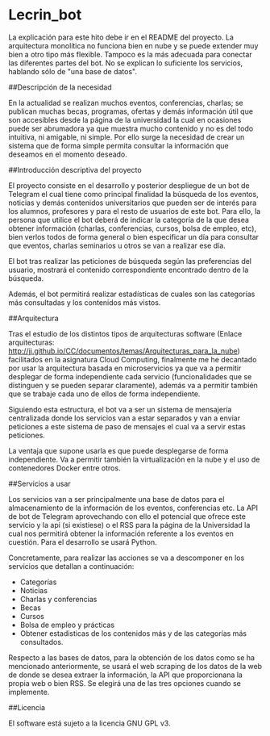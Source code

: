 # Lecrin_bot

La explicación para este hito debe ir en el README del proyecto. La arquitectura monolítica no funciona bien en nube y se puede extender muy bien a otro tipo más flexible. Tampoco es la más adecuada para conectar las diferentes partes del bot. No se explican lo suficiente los servicios, hablando sólo de "una base de datos". 

##Descripción de la necesidad

En la actualidad se realizan muchos eventos, conferencias, charlas; se publican muchas becas, programas, ofertas y demás información útil que son accesibles desde la página de la universidad la cual en ocasiones puede ser abrumadora ya que muestra mucho contenido y no es del todo intuitiva, ni amigable, ni simple. Por ello surge la necesidad de crear un sistema que de forma simple permita consultar la información que deseamos en el momento deseado.

##Introducción descriptiva del proyecto

El proyecto consiste en el desarrollo y posterior despliegue de un bot de Telegram el cual tiene como principal finalidad la búsqueda de los eventos, noticias y demás contenidos universitarios que pueden ser de interés para los alumnos, profesores y para el resto de usuarios de este bot. Para ello, la persona que utilice el bot deberá de indicar la categoría de la que desea obtener información (charlas, conferencias, cursos, bolsa de empleo, etc), bien verlos todos de forma general o bien especificar un día para consultar que eventos, charlas seminarios u otros se van a realizar ese día.

El bot tras realizar las peticiones de búsqueda según las preferencias del usuario, mostrará el contenido correspondiente encontrado dentro de la búsqueda.

Además, el bot permitirá realizar estadísticas de cuales son las categorías más consultadas y los contenidos más vistos.

##Arquitectura

Tras el estudio de los distintos tipos de arquitecturas software (Enlace arquitecturas: http://jj.github.io/CC/documentos/temas/Arquitecturas_para_la_nube) facilitados en la asignatura Cloud Computing, finalmente me he decantado por usar la arquitectura basada en microservicios ya que va a permitir desplegar de forma independiente cada servicio (funcionalidades que se distinguen y se pueden separar claramente), además va a permitir también que se trabaje cada uno de ellos de forma independiente.

Siguiendo esta estructura, el bot va a ser un sistema de mensajería centralizada donde los servicios van a estar separados y van a enviar peticiones a este sistema de paso de mensajes el cual va a servir estas peticiones.

La ventaja que supone usarla es que puede desplegarse de forma independiente. Va a permitir también la virtualización en la nube y el uso de contenedores Docker entre otros.

##Servicios a usar

Los servicios van a ser principalmente una base de datos para el almacenamiento de la información de los eventos, conferencias etc. La API de bot de Telegram aprovechando con ello el potencial que ofrece este servicio y la api (si existiese) o el RSS para la página de la Universidad la cual nos permitirá obtener la información referente a los eventos en cuestión. Para el desarrollo se usará Python.

Concretamente, para realizar las acciones se va a descomponer en los servicios que detallan a continuación:

* Categorías
* Noticias
* Charlas y conferencias
* Becas
* Cursos
* Bolsa de empleo y prácticas
* Obtener estadisticas de los contenidos más y de las categorías más consultados.

Respecto a las bases de datos, para la obtención de los datos como se ha mencionado anteriormente, se usará el web scraping de los datos de la web de donde se desea extraer la información, la API que proporcionana la propia web o bien RSS. Se elegirá una de las tres opciones cuando se implemente.

##Licencia

El software está sujeto a la licencia GNU GPL v3.

